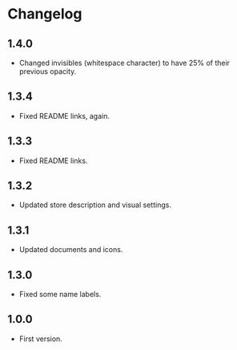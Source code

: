 # Changelog

## 1.4.0

* Changed invisibles (whitespace character) to have 25% of their previous opacity.

## 1.3.4

* Fixed README links, again.

## 1.3.3

* Fixed README links.

## 1.3.2

* Updated store description and visual settings.

## 1.3.1

* Updated documents and icons.

## 1.3.0

* Fixed some name labels.

## 1.0.0

* First version.